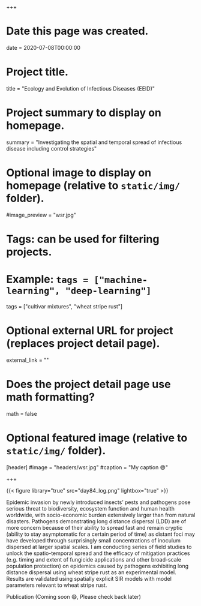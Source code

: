 +++
# Date this page was created.
date = 2020-07-08T00:00:00

# Project title.
title = "Ecology and Evolution of Infectious Diseases (EEID)"

# Project summary to display on homepage.
summary = "Investigating the spatial and temporal spread of infectious disease including control strategies"

# Optional image to display on homepage (relative to `static/img/` folder).
#image_preview = "wsr.jpg"

# Tags: can be used for filtering projects.
# Example: `tags = ["machine-learning", "deep-learning"]`
tags = ["cultivar mixtures", "wheat stripe rust"]

# Optional external URL for project (replaces project detail page).
external_link = ""

# Does the project detail page use math formatting?
math = false

# Optional featured image (relative to `static/img/` folder).
[header]
#image = "headers/wsr.jpg"
#caption = "My caption :smile:"


+++

{{< figure library="true" src="day84_log.png" lightbox="true" >}}

Epidemic invasion by newly introduced insects’ pests and pathogens pose serious threat to biodiversity, ecosystem function and human health worldwide, with socio-economic burden extensively larger than from natural disasters. Pathogens demonstrating long distance dispersal (LDD) are of more concern because of their ability to spread fast and remain cryptic (ability to stay asymptomatic for a certain period of time) as distant foci may have developed through surprisingly small concentrations of inoculum dispersed at larger spatial scales. I am conducting series of field studies to unlock the spatio-temporal spread and the efficacy of mitigation practices (e.g. timing and extent of fungicide applications and other broad-scale population protection) on epidemics caused by pathogens exhibiting long distance dispersal using wheat stripe rust as an experimental model. Results are validated using spatially explicit SIR models with model parameters relevant to wheat stripe rust.

Publication (Coming soon :smile:, Please check back later)

